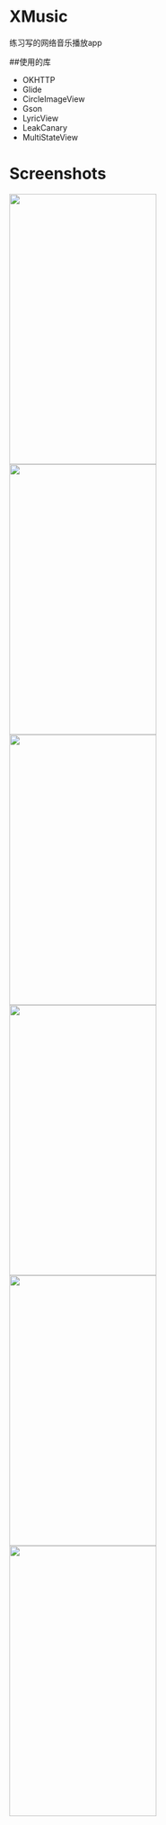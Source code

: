 # XMusic
练习写的网络音乐播放app  

##使用的库
- OKHTTP
- Glide
- CircleImageView
- Gson
- LyricView
- LeakCanary
- MultiStateView

Screenshots
===========
<img src="https://github.com/tadeshdu/XMusic/blob/master/screenshots/home_album.png" width=262 height=480>
<img src="https://github.com/tadeshdu/XMusic/blob/master/screenshots/home_gedan.png" width=262 height=480>
<img src="https://github.com/tadeshdu/XMusic/blob/master/screenshots/home_radio.png" width=262 height=480>
<img src="https://github.com/tadeshdu/XMusic/blob/master/screenshots/home_billboard.png" width=262 height=480>
<img src="https://github.com/tadeshdu/XMusic/blob/master/screenshots/playlist_play.png" width=262 height=480>
<img src="https://github.com/tadeshdu/XMusic/blob/master/screenshots/songPlaying.png" width=262 height=480>
